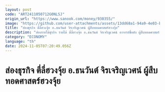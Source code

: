 ```yaml
---
layout: post
code: "ART2411050712G0NLSJ"
origin_url: "https://www.sanook.com/money/930355/"
image: "https://github.com/user-attachments/assets/13dd68a1-94a9-4e03-b068-325daaa9b653"
title: "ส่องธุรกิจ ตี่ลี่ฮวงจุ้ย อ.ธนวันต์ จิรเจริญเวศน์ ผู้สืบทอดศาสตร์ฮวงจุ้ย"
description: "ส่องรายได้ธุรกิจ รายได้ ตี่ลี่ฮวงจุ้ย อ.ธนวันต์ จิรเจริญเวศน์ อาจารย์ชื่อดัง ผู้สืบทอดศาสตร์ ตี่ลี่ฮวงจุ้ย รุ่นที่ 15"
category: "ECONOMY"
language: "th"
date: 2024-11-05T07:20:49.056Z
---
```


# ส่องธุรกิจ ตี่ลี่ฮวงจุ้ย อ.ธนวันต์ จิรเจริญเวศน์ ผู้สืบทอดศาสตร์ฮวงจุ้ย